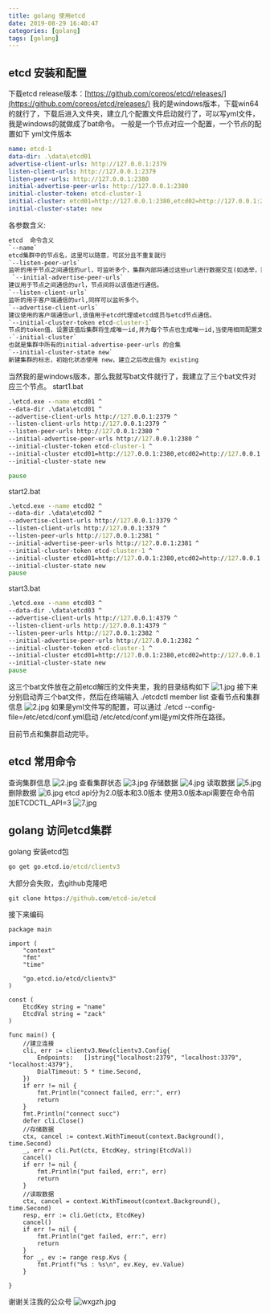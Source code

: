```yaml
---
title: golang 使用etcd
date: 2019-08-29 16:40:47
categories: [golang]
tags: [golang]
---
```

## etcd 安装和配置
下载etcd release版本：[https://github.com/coreos/etcd/releases/](https://github.com/coreos/etcd/releases/)
我的是windows版本，下载win64的就行了，下载后进入文件夹，建立几个配置文件启动就行了，可以写yml文件，我是windows的就做成了bat命令。
一般是一个节点对应一个配置，一个节点的配置如下
yml文件版本
``` yml
name: etcd-1
data-dir: .\data\etcd01 
advertise-client-urls: http://127.0.0.1:2379 
listen-client-urls: http://127.0.0.1:2379 
listen-peer-urls: http://127.0.0.1:2380 
initial-advertise-peer-urls: http://127.0.0.1:2380 
initial-cluster-token: etcd-cluster-1 
initial-cluster: etcd01=http://127.0.0.1:2380,etcd02=http://127.0.0.1:2381,etcd03=http://127.0.0.1:2382 ^
initial-cluster-state: new
```
<!--more-->

各参数含义:
``` cmd
etcd  命令含义
`--name` 
etcd集群中的节点名，这里可以随意，可区分且不重复就行
`--listen-peer-urls`
监听的用于节点之间通信的url，可监听多个，集群内部将通过这些url进行数据交互(如选举，数据同步等) 
 `--initial-advertise-peer-urls`
建议用于节点之间通信的url，节点间将以该值进行通信。
`--listen-client-urls`
监听的用于客户端通信的url,同样可以监听多个。
`--advertise-client-urls`
建议使用的客户端通信url,该值用于etcd代理或etcd成员与etcd节点通信。
`--initial-cluster-token etcd-cluster-1`
节点的token值，设置该值后集群将生成唯一id,并为每个节点也生成唯一id,当使用相同配置文件再启动一个集群时，只要该token值不一样，etcd集群就不会相互影响。
-`-initial-cluster`
也就是集群中所有的initial-advertise-peer-urls 的合集
`--initial-cluster-state new`
新建集群的标志，初始化状态使用 new，建立之后改此值为 existing
```
当然我的是windows版本，那么我就写bat文件就行了，我建立了三个bat文件对应三个节点。
start1.bat
``` bat
.\etcd.exe --name etcd01 ^
--data-dir .\data\etcd01 ^
--advertise-client-urls http://127.0.0.1:2379 ^
--listen-client-urls http://127.0.0.1:2379 ^
--listen-peer-urls http://127.0.0.1:2380 ^
--initial-advertise-peer-urls http://127.0.0.1:2380 ^
--initial-cluster-token etcd-cluster-1 ^
--initial-cluster etcd01=http://127.0.0.1:2380,etcd02=http://127.0.0.1:2381,etcd03=http://127.0.0.1:2382 ^
--initial-cluster-state new

pause
```

start2.bat
``` bat
.\etcd.exe --name etcd02 ^
--data-dir .\data\etcd02 ^
--advertise-client-urls http://127.0.0.1:3379 ^
--listen-client-urls http://127.0.0.1:3379 ^
--listen-peer-urls http://127.0.0.1:2381 ^
--initial-advertise-peer-urls http://127.0.0.1:2381 ^
--initial-cluster-token etcd-cluster-1 ^
--initial-cluster etcd01=http://127.0.0.1:2380,etcd02=http://127.0.0.1:2381,etcd03=http://127.0.0.1:2382 ^
--initial-cluster-state new
pause
```

start3.bat
``` bat
.\etcd.exe --name etcd03 ^
--data-dir .\data\etcd03 ^
--advertise-client-urls http://127.0.0.1:4379 ^
--listen-client-urls http://127.0.0.1:4379 ^
--listen-peer-urls http://127.0.0.1:2382 ^
--initial-advertise-peer-urls http://127.0.0.1:2382 ^
--initial-cluster-token etcd-cluster-1 ^
--initial-cluster etcd01=http://127.0.0.1:2380,etcd02=http://127.0.0.1:2381,etcd03=http://127.0.0.1:2382 ^
--initial-cluster-state new
pause
```
这三个bat文件放在之前etcd解压的文件夹里，我的目录结构如下
![1.jpg](1.jpg)
接下来分别启动弄三个bat文件，然后在终端输入
./etcdctl member list 
查看节点和集群信息
![2.jpg](2.jpg)
如果是yml文件写的配置，可以通过
./etcd --config-file=/etc/etcd/conf.yml启动
/etc/etcd/conf.yml是yml文件所在路径。

目前节点和集群启动完毕。
## etcd 常用命令
查询集群信息
![2.jpg](2.jpg)
查看集群状态
![3.jpg](3.jpg)
存储数据
![4.jpg](4.jpg)
读取数据
![5.jpg](5.jpg)
删除数据
![6.jpg](6.jpg)
etcd api分为2.0版本和3.0版本
使用3.0版本api需要在命令前加ETCDCTL_API=3
![7.jpg](7.jpg)
## golang 访问etcd集群
golang 安装etcd包
``` cmd
go get go.etcd.io/etcd/clientv3
```
大部分会失败，去github克隆吧
``` cmd
git clone https://github.com/etcd-io/etcd
```
接下来编码
``` golang
package main

import (
	"context"
	"fmt"
	"time"

	"go.etcd.io/etcd/clientv3"
)

const (
	EtcdKey string = "name"
	EtcdVal string = "zack"
)

func main() {
    //建立连接
	cli, err := clientv3.New(clientv3.Config{
		Endpoints:   []string{"localhost:2379", "localhost:3379", "localhost:4379"},
		DialTimeout: 5 * time.Second,
	})
	if err != nil {
		fmt.Println("connect failed, err:", err)
		return
	}
	fmt.Println("connect succ")
	defer cli.Close()
    //存储数据
	ctx, cancel := context.WithTimeout(context.Background(), time.Second)
	_, err = cli.Put(ctx, EtcdKey, string(EtcdVal))
	cancel()
	if err != nil {
		fmt.Println("put failed, err:", err)
		return
	}
    //读取数据
	ctx, cancel = context.WithTimeout(context.Background(), time.Second)
	resp, err := cli.Get(ctx, EtcdKey)
	cancel()
	if err != nil {
		fmt.Println("get failed, err:", err)
		return
	}
	for _, ev := range resp.Kvs {
		fmt.Printf("%s : %s\n", ev.Key, ev.Value)
	}

}
```
谢谢关注我的公众号
![wxgzh.jpg](wxgzh.jpg)




